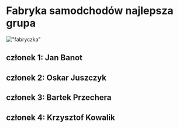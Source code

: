# Fabryka samodchodów najlepsza grupa
!["fabryczka"](https://ocdn.eu/pulscms-transforms/1/GKfktkuTURBXy9mZjBhNjJhOS1mYmJhLTQwOWUtOTIxMi04MDhmZDk3YTA4ZmEuanBlZ5GTBc0EsM0CdA)

## członek 1: Jan Banot
## członek 2: Oskar Juszczyk
## członek 3: Bartek Przechera
## członek 4: Krzysztof Kowalik

